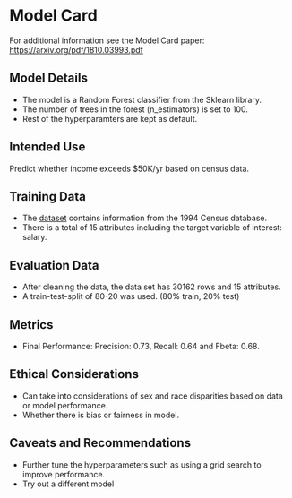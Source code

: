 # Model Card

For additional information see the Model Card paper: https://arxiv.org/pdf/1810.03993.pdf

## Model Details

- The model is a Random Forest classifier from the Sklearn library.
- The number of trees in the forest (n_estimators) is set to 100. 
- Rest of the hyperparamters are kept as default.

## Intended Use

Predict whether income exceeds $50K/yr based on census data.

## Training Data

- The [dataset](https://archive.ics.uci.edu/ml/datasets/census+income) contains information from the 1994 Census database.
- There is a total of 15 attributes including the target variable of interest: salary.

## Evaluation Data

- After cleaning the data, the data set has 30162 rows and 15 attributes. 
- A train-test-split of 80-20 was used. (80% train, 20% test) 

## Metrics

- Final Performance: Precision: 0.73, Recall: 0.64 and Fbeta: 0.68.

## Ethical Considerations

- Can take into considerations of sex and race disparities based on data or model performance.
- Whether there is bias or fairness in model.

## Caveats and Recommendations

- Further tune the hyperparameters such as using a grid search to improve performance.
- Try out a different model